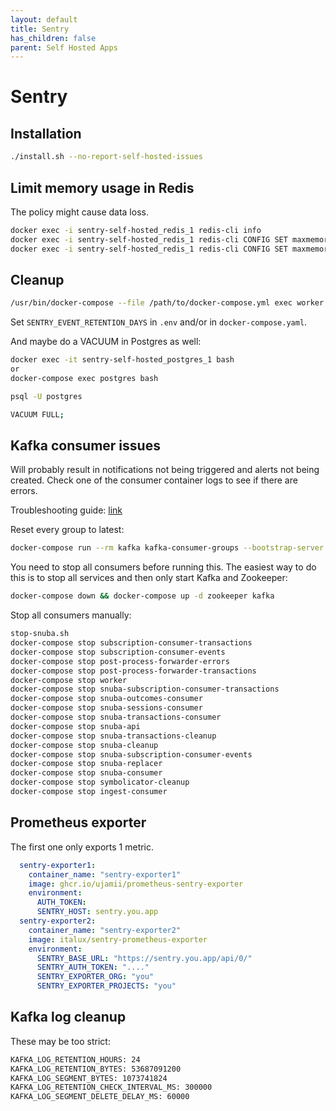 ```yaml
---
layout: default
title: Sentry
has_children: false
parent: Self Hosted Apps
---
```


# Sentry

## Installation

```bash
./install.sh --no-report-self-hosted-issues
```



## Limit memory usage in Redis

The policy might cause data loss.

```bash
docker exec -i sentry-self-hosted_redis_1 redis-cli info
docker exec -i sentry-self-hosted_redis_1 redis-cli CONFIG SET maxmemory 4G
docker exec -i sentry-self-hosted_redis_1 redis-cli CONFIG SET maxmemory-policy volatile-ttl
```

## Cleanup

```bash
/usr/bin/docker-compose --file /path/to/docker-compose.yml exec worker sentry cleanup --days 30
```

Set `SENTRY_EVENT_RETENTION_DAYS` in `.env` and/or in `docker-compose.yaml`.

And maybe do a VACUUM in Postgres as well:

```bash
docker exec -it sentry-self-hosted_postgres_1 bash
or
docker-compose exec postgres bash

psql -U postgres

VACUUM FULL;
```

## Kafka consumer issues

Will probably result in notifications not being triggered and alerts not being created. Check one of the consumer container logs to see if there are errors.

Troubleshooting guide: [link](https://github.com/getsentry/develop/blob/master/src/docs/self-hosted/troubleshooting.mdx)

Reset every group to latest:

```bash
docker-compose run --rm kafka kafka-consumer-groups --bootstrap-server kafka:9092 --all-groups --all-topics --reset-offsets --to-latest --execute
```

You need to stop all consumers before running this. The easiest way to do this is to stop all services and then only start Kafka and Zookeeper:

```bash
docker-compose down && docker-compose up -d zookeeper kafka
```

Stop all consumers manually:

```bash
stop-snuba.sh
docker-compose stop subscription-consumer-transactions
docker-compose stop subscription-consumer-events
docker-compose stop post-process-forwarder-errors
docker-compose stop post-process-forwarder-transactions
docker-compose stop worker
docker-compose stop snuba-subscription-consumer-transactions
docker-compose stop snuba-outcomes-consumer
docker-compose stop snuba-sessions-consumer
docker-compose stop snuba-transactions-consumer
docker-compose stop snuba-api
docker-compose stop snuba-transactions-cleanup
docker-compose stop snuba-cleanup
docker-compose stop snuba-subscription-consumer-events
docker-compose stop snuba-replacer
docker-compose stop snuba-consumer
docker-compose stop symbolicator-cleanup
docker-compose stop ingest-consumer
```

## Prometheus exporter

The first one only exports 1 metric.

```yaml
  sentry-exporter1:
    container_name: "sentry-exporter1"
    image: ghcr.io/ujamii/prometheus-sentry-exporter
    environment:
      AUTH_TOKEN:
      SENTRY_HOST: sentry.you.app
  sentry-exporter2:
    container_name: "sentry-exporter2"
    image: italux/sentry-prometheus-exporter
    environment:
      SENTRY_BASE_URL: "https://sentry.you.app/api/0/"
      SENTRY_AUTH_TOKEN: "...."
      SENTRY_EXPORTER_ORG: "you"
      SENTRY_EXPORTER_PROJECTS: "you"
```

## Kafka log cleanup

These may be too strict:

```bash
KAFKA_LOG_RETENTION_HOURS: 24
KAFKA_LOG_RETENTION_BYTES: 53687091200
KAFKA_LOG_SEGMENT_BYTES: 1073741824
KAFKA_LOG_RETENTION_CHECK_INTERVAL_MS: 300000
KAFKA_LOG_SEGMENT_DELETE_DELAY_MS: 60000
```
